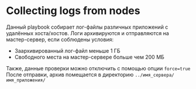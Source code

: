 # Collecting logs from nodes

Данный playbook собирает лог-файлы различных приложений с удалённых хоста/хостов. Логи архивируются и отправляются на мастер-сервер, если соблюдены условия:

 - Заархивированный лог-файл меньше 1 ГБ
 - Свободного места на мастер-сервере больше чем 200 МБ

Также, данные проверки можно отключить с помощью опции `force=true`  
После отправки, архив помещается в директорию `../имя_сервера/имя_приложения/`


